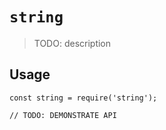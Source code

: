 # `string`

> TODO: description

## Usage

```
const string = require('string');

// TODO: DEMONSTRATE API
```
